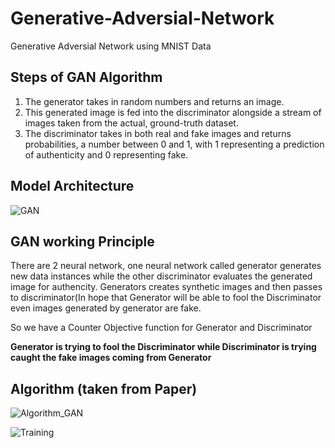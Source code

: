 # Generative-Adversial-Network
Generative Adversial Network using MNIST Data

## Steps of GAN Algorithm

1. The generator takes in random numbers and returns an image.
2. This generated image is fed into the discriminator alongside a stream of images taken from the actual, ground-truth dataset.
3. The discriminator takes in both real and fake images and returns probabilities, a number between 0 and 1, with 1 representing a prediction of authenticity and 0 representing fake.

## Model Architecture 
![GAN](https://user-images.githubusercontent.com/21220616/55735343-c751a680-5a3e-11e9-8a15-ec8470b01085.png)

## GAN working Principle
There are 2 neural network, one neural network called generator generates new data instances while the other discriminator 
evaluates the generated image for authencity. Generators creates synthetic images and then passes to discriminator(In hope that
Generator will be able to fool the Discriminator even images generated by generator are fake.

So we have a Counter Objective function for Generator and Discriminator

**Generator is trying to fool the Discriminator while Discriminator is trying caught the fake images coming from Generator**

## Algorithm (taken from Paper)

![Algorithm_GAN](https://user-images.githubusercontent.com/21220616/55735992-1c41ec80-5a40-11e9-8b05-7bcf20b824ac.png)

![Training](https://user-images.githubusercontent.com/21220616/55737140-48f70380-5a42-11e9-8974-c52cf9fe53fe.png)







